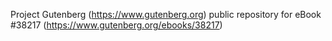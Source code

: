 Project Gutenberg (https://www.gutenberg.org) public repository for eBook #38217 (https://www.gutenberg.org/ebooks/38217)
